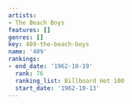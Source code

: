 ```yaml
---
artists:
- The Beach Boys
features: []
genres: []
key: 409-the-beach-boys
name: '409'
rankings:
- end_date: '1962-10-19'
  rank: 76
  ranking_list: Billboard Hot 100
  start_date: '1962-10-13'
---
```


